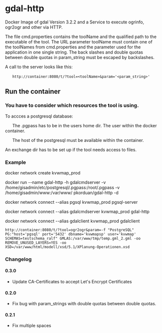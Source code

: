 # gdal-http
Docker Image of gdal Version 3.2.2 and a Service to execute ogrinfo, ogr2ogr and other via HTTP.

The file cmd.properties contains the toolName and the qualified path to the executable of the tool.
The URL parameter toolName must contain one of the toolNames from cmd.properties and the parameter used for the application in one single string.
The back slashes and double quotas between double quotas in param_string must be escaped by backslashes.

A call to the server looks like this:

&nbsp;&nbsp;&nbsp;&nbsp;&nbsp;&nbsp;`http://container:8080/t/?tool=<toolName>&param='<param_string>'`

## Run the container ##

### You have to consider which resources the tool is using. ###

To accces a postgresql database:

&nbsp;&nbsp;&nbsp;&nbsp;&nbsp;&nbsp;The .pgpass has to be in the users home dir. The user within the docker container.

&nbsp;&nbsp;&nbsp;&nbsp;&nbsp;&nbsp;The host of the postgresql must be available within the container.

An exchange dir has to be set up if the tool needs access to files.

### Example ###

docker network create kvwmap_prod

docker run --name gdal-http -h gdalcmdserver -v /home/gisadmin/etc/postgresql/.pgpass:/root/.pgpass -v /home/gisadmin/www:/var/www/ pkorduan/gdal-http -d

docker network connect --alias pgsql kvwmap_prod pgsql-server

docker network connect --alias gdalcmdserver kvwmap_prod gdal-http

docker network connect --alias gdalclient kvwmap_prod gdalclient


`http://container:8080/t/?tool=ogr2ogr&param=-f "PostgreSQL" PG:"host='pgsql' port='5432' dbname='kvwmapsp' user='kvwmap' SCHEMAS=testschema_ralf" GMLAS:/var/www/tmp/temp.gml_2.gml -oo REMOVE_UNUSED_LAYERS=YES -oo XSD=/var/www/html/modell/xsd/5.1/XPlanung-Operationen.xsd`

### Changelog ###
#### 0.3.0 ####
  * Update CA-Certificates to accept Let's Encrypt Certificates
#### 0.2.0 ####
  * Fix bug with param_strings with double quotas between double quotas.
#### 0.2.1 ####
  * Fix multiple spaces  
